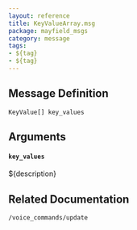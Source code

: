 ```yaml
---
layout: reference
title: KeyValueArray.msg
package: mayfield_msgs
category: message
tags: 
- ${tag}
- ${tag}
---
```


## Message Definition
```
KeyValue[] key_values
```

## Arguments
#### `key_values`
${description}

## Related Documentation
``/voice_commands/update``  
